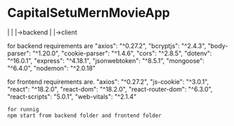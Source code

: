 # CapitalSetuMernMovieApp

|
|
|->backend
|
|->client



for backend requirements are
    "axios": "^0.27.2",
    "bcryptjs": "^2.4.3",
    "body-parser": "^1.20.0",
    "cookie-parser": "^1.4.6",
    "cors": "^2.8.5",
    "dotenv": "^16.0.1",
    "express": "^4.18.1",
    "jsonwebtoken": "^8.5.1",
    "mongoose": "^6.4.0",
    "nodemon": "^2.0.18"
    
    
for frontend requirements are.
    "axios": "^0.27.2",
    "js-cookie": "^3.0.1",
    "react": "^18.2.0",
    "react-dom": "^18.2.0",
    "react-router-dom": "^6.3.0",
    "react-scripts": "5.0.1",
    "web-vitals": "^2.1.4"
    
    
    
    
    for runnig 
    npm start from backend folder and frontend folder
    
    
    
